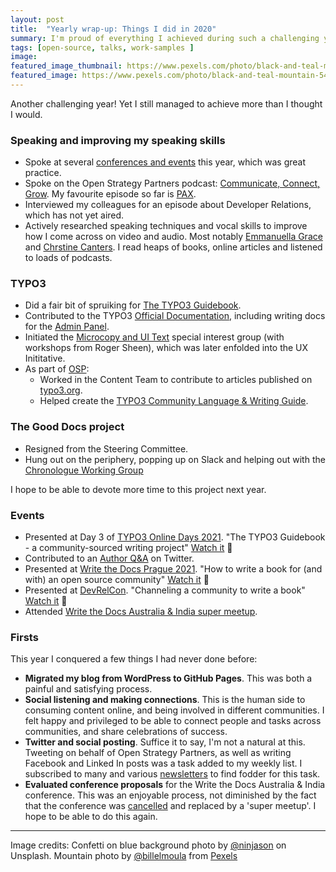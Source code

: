 ```yaml
---
layout: post
title:  "Yearly wrap-up: Things I did in 2020"
summary: I'm proud of everything I achieved during such a challenging year.
tags: [open-source, talks, work-samples ]
image:  
featured_image_thumbnail: https://www.pexels.com/photo/black-and-teal-mountain-540518/
featured_image: https://www.pexels.com/photo/black-and-teal-mountain-540518/ 
---
```



Another challenging year! Yet I still managed to achieve more than I thought I would.


### Speaking and improving my speaking skills

* Spoke at several [conferences and events](#Events) this year, which was great practice. 
* Spoke on the Open Strategy Partners podcast: [Communicate, Connect, Grow](https://www.youtube.com/channel/UCK1FgQnuVwknf_CWenjZSMw). My favourite episode so far is [PAX](https://openstrategypartners.com/pax-the-osp-editorial-code-podcast-06).
* Interviewed my colleagues for an episode about Developer Relations, which has not yet aired.
* Actively researched speaking techniques and vocal skills to improve how I come across on video and audio. Most notably [Emmanuella Grace](https://findyourvoiceaustralia.com/) and [Chrstine Canters](https://thecmethod.com/). I read heaps of books, online articles and listened to loads of podcasts.

### TYPO3

*   Did a fair bit of spruiking for [The TYPO3 Guidebook](https://shop.typo3.com/TYPO3-Guidebook/TY10049).
*   Contributed to the TYPO3 [Official Documentation](https://docs.typo3.org/), including writing docs for the [Admin Panel](https://docs.typo3.org/c/typo3/cms-adminpanel/main/en-us/Index.html).
*   Initiated the [Microcopy and UI Text](https://talk.typo3.org/t/microcopy-and-ui-text/3809) special interest group (with workshops from Roger Sheen), which was later enfolded into the UX Inititative.
*   As part of [OSP](https://openstrategypartners.com/):
    * Worked in the Content Team to contribute to articles published on [typo3.org](https://typo3.org/).
    * Helped create the [TYPO3 Community Language & Writing Guide](https://guides.openstrategypartners.com/typo3-guide/).

### The Good Docs project

*   Resigned from the Steering Committee.
*   Hung out on the periphery, popping up on Slack and helping out with the [Chronologue Working Group](https://thegooddocsproject.dev/working-group/chronologue/)

I hope to be able to devote more time to this project next year.

### <a name="Events"></a>Events

*   Presented at Day 3 of [TYPO3 Online Days 2021](https://t3onlinedays.typo3.com/events-program). "The TYPO3 Guidebook - a community-sourced writing project" [Watch it](https://youtu.be/b4P0D3cQi3s?t=6630) 🎥
*   Contributed to an [Author Q&A](https://twitter.com/typo3/status/1407248240156815360) on Twitter.
*   Presented at [Write the Docs Prague 2021](https://www.writethedocs.org/conf/prague/2021/). "How to write a book for (and with) an open source community" [Watch it](https://youtu.be/Enq7Esg3tHY) 🎥
*   Presented at [DevRelCon](https://2021.devrel.net/). "Channeling a community to write a book" [Watch it](https://youtu.be/F1LpTXBgego) 🎥
*   Attended [Write the Docs Australia & India super meetup](https://www.writethedocs.org/conf/australia/2021/news/cancel-announcement/).

### Firsts

This year I conquered a few things I had never done before: 

* **Migrated my blog from WordPress to GitHub Pages**. This was both a painful and satisfying process. 
* **Social listening and making connections**. This is the human side to consuming content online, and being involved in different communities. I felt happy and privileged to be able to connect people and tasks across communities, and share celebrations of success. 
* **Twitter and social posting**. Suffice it to say, I'm not a natural at this. Tweeting on behalf of Open Strategy Partners, as well as writing Facebook and Linked In posts was a  task added to my weekly list. I subscribed to many and various [newsletters](https://flicstar.com/newsletters-i-follow) to find fodder for this task.
* **Evaluated conference proposals** for the Write the Docs Australia & India conference. This was an enjoyable process, not diminished by the fact that the conference was [cancelled](https://www.writethedocs.org/conf/australia/2021/) and replaced by a 'super meetup'. I hope to be able to do this again.

---

Image credits: Confetti on blue background photo by [@ninjason](https://unsplash.com/@ninjason) on Unsplash.
Mountain photo by [@billelmoula](https://www.pexels.com/@billelmoula) from [Pexels](https://www.pexels.com/photo/black-and-teal-mountain-540518/)
